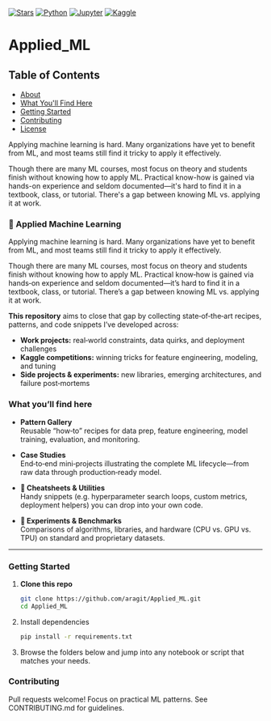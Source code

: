 [![Stars](https://img.shields.io/github/stars/aragit/Applied_ML?style=social)](https://github.com/aragit/Applied_ML/stargazers)
[![Python](https://img.shields.io/badge/Python-3.8%2B-blue)](https://www.python.org/)
[![Jupyter](https://img.shields.io/badge/Jupyter-Notebook-orange)](https://jupyter.org/)
[![Kaggle](https://img.shields.io/badge/Kaggle-Master-red)](https://www.kaggle.com/arashnic)

# Applied_ML

## Table of Contents
- [About](#about)
- [What You'll Find Here](#what-youll-find-here)
- [Getting Started](#getting-started)
- [Contributing](#contributing)  
- [License](#license)
  
Applying machine learning is hard. Many organizations have yet to benefit from ML, and most teams still find it tricky to apply it effectively.

Though there are many ML courses, most focus on theory and students finish without knowing how to apply ML. Practical know-how is gained via hands-on experience and seldom documented—it's hard to find it in a textbook, class, or tutorial. There's a gap between knowing ML vs. applying it at work.

### 🌟 Applied Machine Learning

Applying machine learning is hard. Many organizations have yet to benefit from ML, and most teams still find it tricky to apply it effectively.

Though there are many ML courses, most focus on theory and students finish without knowing how to apply ML. Practical know‑how is gained via hands‑on experience and seldom documented—it’s hard to find it in a textbook, class, or tutorial. There’s a gap between knowing ML vs. applying it at work.

**This repository** aims to close that gap by collecting state‑of‑the‑art recipes, patterns, and code snippets I’ve developed across:

- **Work projects:** real‑world constraints, data quirks, and deployment challenges  
- **Kaggle competitions:** winning tricks for feature engineering, modeling, and tuning  
- **Side projects & experiments:** new libraries, emerging architectures, and failure post‑mortems  

### What you’ll find here

- **Pattern Gallery**  
  Reusable “how‑to” recipes for data prep, feature engineering, model training, evaluation, and monitoring.

- **Case Studies**  
  End‑to‑end mini‑projects illustrating the complete ML lifecycle—from raw data through production‑ready model.

- **📓 Cheatsheets & Utilities**  
  Handy snippets (e.g. hyperparameter search loops, custom metrics, deployment helpers) you can drop into your own code.

- **🧪 Experiments & Benchmarks**  
  Comparisons of algorithms, libraries, and hardware (CPU vs. GPU vs. TPU) on standard and proprietary datasets.

---

###  Getting Started

1. **Clone this repo**  
   ```bash
   git clone https://github.com/aragit/Applied_ML.git
   cd Applied_ML
   
3. Install dependencies
   ```bash
   pip install -r requirements.txt
   
5. Browse the folders below and jump into any notebook or script that matches your needs.


### Contributing
Pull requests welcome! Focus on practical ML patterns. See CONTRIBUTING.md for guidelines.
